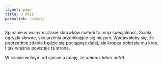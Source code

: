 ```yaml
---
layout: page
title: O mnie
permalink: /about/
---
```


Spinanie w wolnym czasie skrawków materii to moja specjalność. Ścinki, ogryzki słowne, skojarzenia przenikające się niczym. Wydawałoby się, że poprzednie zdanie będzie się pociągnąć dalej, ale kropka położyła mu kres. I tak właśnie powstaje ta strona.

W czasie wolnym od spinania udaję, że *animos labor nutrit*.

<!-- This is the base Jekyll theme. You can find out more info about customizing your Jekyll theme, as well as basic Jekyll usage documentation at [jekyllrb.com](https://jekyllrb.com/) -->

<!-- You can find the source code for Minima at GitHub:
[jekyll][jekyll-organization] /
[minima](https://github.com/jekyll/minima)

You can find the source code for Jekyll at GitHub:
[jekyll][jekyll-organization] /
[jekyll](https://github.com/jekyll/jekyll) -->
